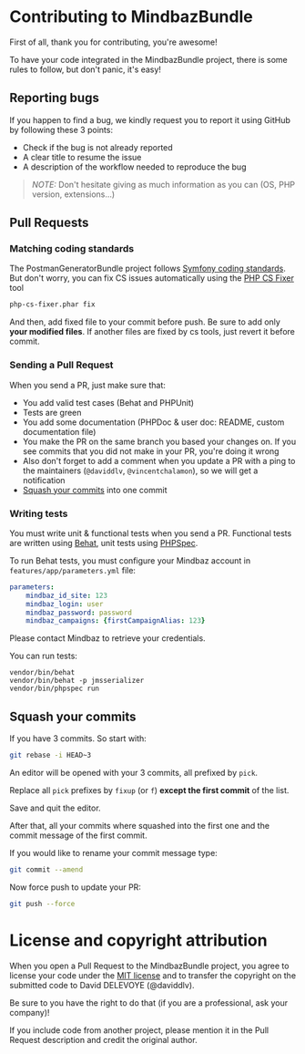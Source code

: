 # Contributing to MindbazBundle

First of all, thank you for contributing, you're awesome!

To have your code integrated in the MindbazBundle project, there is some rules to follow, but don't panic, it's easy!

## Reporting bugs

If you happen to find a bug, we kindly request you to report it using GitHub by following these 3 points:

  * Check if the bug is not already reported
  * A clear title to resume the issue
  * A description of the workflow needed to reproduce the bug

> _NOTE:_ Don't hesitate giving as much information as you can (OS, PHP version, extensions...)

## Pull Requests

### Matching coding standards

The PostmanGeneratorBundle project follows [Symfony coding standards](https://symfony.com/doc/current/contributing/code/standards.html).
But don't worry, you can fix CS issues automatically using the [PHP CS Fixer](http://cs.sensiolabs.org/) tool

```bash
php-cs-fixer.phar fix
```

And then, add fixed file to your commit before push. Be sure to add only **your modified files**. If another files are
fixed by cs tools, just revert it before commit.

### Sending a Pull Request

When you send a PR, just make sure that:

* You add valid test cases (Behat and PHPUnit)
* Tests are green
* You add some documentation (PHPDoc & user doc: README, custom documentation file)
* You make the PR on the same branch you based your changes on. If you see commits that you did not make in your PR,
you're doing it wrong
* Also don't forget to add a comment when you update a PR with a ping to the maintainers (`@daviddlv`, `@vincentchalamon`),
so we will get a notification
* [Squash your commits](#squash-your-commits) into one commit

### Writing tests

You must write unit & functional tests when you send a PR. Functional tests are written using [Behat](http://behat.org/),
unit tests using [PHPSpec](http://www.phpspec.net/).

To run Behat tests, you must configure your Mindbaz account in `features/app/parameters.yml` file:

```yml
parameters:
    mindbaz_id_site: 123
    mindbaz_login: user
    mindbaz_password: password
    mindbaz_campaigns: {firstCampaignAlias: 123}
```

Please contact Mindbaz to retrieve your credentials.

You can run tests:

```
vendor/bin/behat
vendor/bin/behat -p jmsserializer
vendor/bin/phpspec run
```

## Squash your commits

If you have 3 commits. So start with:

```bash
git rebase -i HEAD~3
```

An editor will be opened with your 3 commits, all prefixed by `pick`.

Replace all `pick` prefixes by `fixup` (or `f`) **except the first commit** of the list.

Save and quit the editor.

After that, all your commits where squashed into the first one and the commit message of the first commit.

If you would like to rename your commit message type:

```bash
git commit --amend
```

Now force push to update your PR:

```bash
git push --force
```

# License and copyright attribution

When you open a Pull Request to the MindbazBundle project, you agree to license your code under the
[MIT license](LICENSE) and to transfer the copyright on the submitted code to David DELEVOYE (@daviddlv).

Be sure to you have the right to do that (if you are a professional, ask your company)!

If you include code from another project, please mention it in the Pull Request description and credit the original
author.
